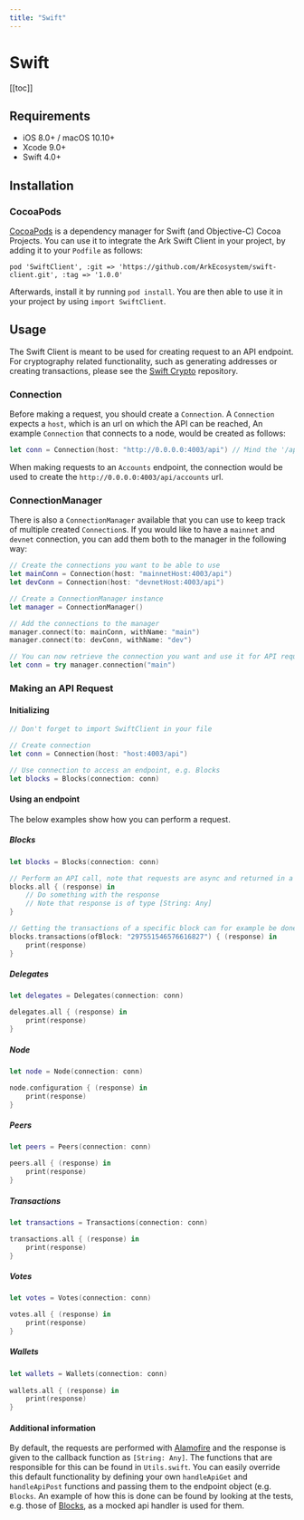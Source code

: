 ```yaml
---
title: "Swift"
---
```


# Swift

[[toc]]

## Requirements

* iOS 8.0+ / macOS 10.10+
* Xcode 9.0+
* Swift 4.0+

## Installation

### CocoaPods

[CocoaPods](https://cocoapods.org) is a dependency manager for Swift (and Objective-C) Cocoa Projects.
You can use it to integrate the Ark Swift Client in your project, by adding it to your `Podfile` as follows:

```
pod 'SwiftClient', :git => 'https://github.com/ArkEcosystem/swift-client.git', :tag => '1.0.0'
```

Afterwards, install it by running `pod install`.
You are then able to use it in your project by using `import SwiftClient`.

## Usage

The Swift Client is meant to be used for creating request to an API endpoint.
For cryptography related functionality, such as generating addresses or creating transactions, please see the [Swift Crypto](https://github.com/ArkEcosystem/swift-crypto) repository.

### Connection

Before making a request, you should create a `Connection`.
A `Connection` expects a `host`, which is an url on which the API can be reached,
An example `Connection` that connects to a node, would be created as follows:

```swift
let conn = Connection(host: "http://0.0.0.0:4003/api") // Mind the '/api' after the url, no trailing '/'!
```

When making requests to an `Accounts` endpoint, the connection would be used to create the `http://0.0.0.0:4003/api/accounts` url.

### ConnectionManager

There is also a `ConnectionManager` available that you can use to keep track of multiple created `Connection`s.
If you would like to have a `mainnet` and `devnet` connection, you can add them both to the manager in the following way:

```swift
// Create the connections you want to be able to use
let mainConn = Connection(host: "mainnetHost:4003/api")
let devConn = Connection(host: "devnetHost:4003/api")

// Create a ConnectionManager instance
let manager = ConnectionManager()

// Add the connections to the manager
manager.connect(to: mainConn, withName: "main")
manager.connect(to: devConn, withName: "dev")

// You can now retrieve the connection you want and use it for API requests
let conn = try manager.connection("main")
```

### Making an API Request

#### Initializing

```swift
// Don't forget to import SwiftClient in your file

// Create connection
let conn = Connection(host: "host:4003/api")

// Use connection to access an endpoint, e.g. Blocks
let blocks = Blocks(connection: conn)
```

#### Using an endpoint

The below examples show how you can perform a request.

##### Blocks

```swift
let blocks = Blocks(connection: conn)

// Perform an API call, note that requests are async and returned in a closure
blocks.all { (response) in
    // Do something with the response
    // Note that response is of type [String: Any]
}

// Getting the transactions of a specific block can for example be done as follows:
blocks.transactions(ofBlock: "297551546576616827") { (response) in
    print(response)
}
```

##### Delegates

```swift
let delegates = Delegates(connection: conn)

delegates.all { (response) in
    print(response)
}
```

##### Node

```swift
let node = Node(connection: conn)

node.configuration { (response) in
    print(response)
}
```

##### Peers

```swift
let peers = Peers(connection: conn)

peers.all { (response) in
    print(response)
}
```

##### Transactions

```swift
let transactions = Transactions(connection: conn)

transactions.all { (response) in
    print(response)
}
```

##### Votes

```swift
let votes = Votes(connection: conn)

votes.all { (response) in
    print(response)
}
```

##### Wallets

```swift
let wallets = Wallets(connection: conn)
        
wallets.all { (response) in
    print(response)
}
```

#### Additional information

By default, the requests are performed with [Alamofire](https://github.com/Alamofire/Alamofire) and the response is given to the callback function as `[String: Any]`.
The functions that are responsible for this can be found in `Utils.swift`.
You can easily override this default functionality by defining your own `handleApiGet` and `handleApiPost` functions and passing them to the endpoint object (e.g. `Blocks`.
An example of how this is done can be found by looking at the tests, e.g. those of [Blocks](https://github.com/ArkEcosystem/swift-client/blob/master/Client/ClientTests/Api/Two/BlocksTwoTest.swift), as a mocked api handler is used for them.

